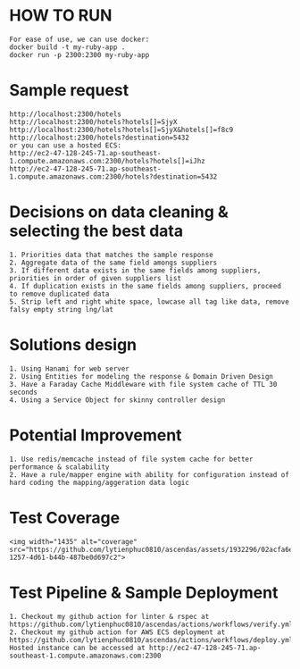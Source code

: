 # HOW TO RUN
	For ease of use, we can use docker:
	docker build -t my-ruby-app .
	docker run -p 2300:2300 my-ruby-app

# Sample request
	http://localhost:2300/hotels
	http://localhost:2300/hotels?hotels[]=SjyX
	http://localhost:2300/hotels?hotels[]=SjyX&hotels[]=f8c9
	http://localhost:2300/hotels?destination=5432
	or you can use a hosted ECS:
	http://ec2-47-128-245-71.ap-southeast-1.compute.amazonaws.com:2300/hotels?hotels[]=iJhz
	http://ec2-47-128-245-71.ap-southeast-1.compute.amazonaws.com:2300/hotels?destination=5432

# Decisions on data cleaning & selecting the best data

	1. Priorities data that matches the sample response
	2. Aggregate data of the same field amongs suppliers
	3. If different data exists in the same fields among suppliers, priorities in order of given suppliers list
	4. If duplication exists in the same fields among suppliers, proceed to remove duplicated data
	5. Strip left and right white space, lowcase all tag like data, remove falsy empty string lng/lat

# Solutions design

	1. Using Hanami for web server
	2. Using Entities for modeling the response & Domain Driven Design
	3. Have a Faraday Cache Middleware with file system cache of TTL 30 seconds
	4. Using a Service Object for skinny controller design

# Potential Improvement
	1. Use redis/memcache instead of file system cache for better performance & scalability
	2. Have a rule/mapper engine with ability for configuration instead of hard coding the mapping/aggeration data logic

# Test Coverage
	<img width="1435" alt="coverage" src="https://github.com/lytienphuc0810/ascendas/assets/1932296/02acfa6e-1257-4d61-b44b-487be0d697c2">


# Test Pipeline & Sample Deployment
	1. Checkout my github action for linter & rspec at
	https://github.com/lytienphuc0810/ascendas/actions/workflows/verify.yml
	2. Checkout my github action for AWS ECS deployment at
	https://github.com/lytienphuc0810/ascendas/actions/workflows/deploy.yml
	Hosted instance can be accessed at http://ec2-47-128-245-71.ap-southeast-1.compute.amazonaws.com:2300

